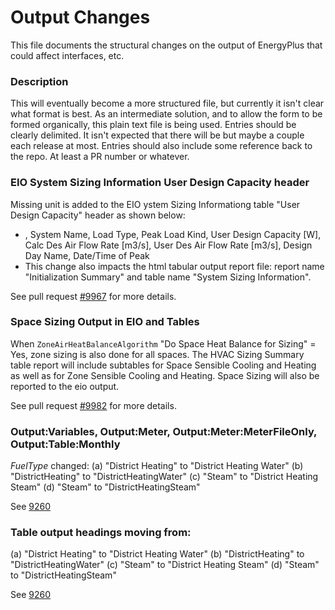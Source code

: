 Output Changes
==============

This file documents the structural changes on the output of EnergyPlus that could affect interfaces, etc.

### Description

This will eventually become a more structured file, but currently it isn't clear what format is best. As an intermediate solution, and to allow the form to be formed organically, this plain text file is being used. Entries should be clearly delimited.  It isn't expected that there will be but maybe a couple each release at most. Entries should also include some reference back to the repo.  At least a PR number or whatever.

### EIO System Sizing Information User Design Capacity header
Missing unit is added to the EIO ystem Sizing Informationg table "User Design Capacity" header as shown below: 
- <System Sizing Information>, System Name, Load Type, Peak Load Kind, User Design Capacity [W], Calc Des Air Flow Rate [m3/s], User Des Air Flow Rate [m3/s], Design Day Name, Date/Time of Peak
- This change also impacts the html tabular output report file: report name "Initialization Summary" and table name "System Sizing Information". 

See pull request [#9967](https://github.com/NREL/EnergyPlus/pull/9967) for more details.

### Space Sizing Output in EIO and Tables
When `ZoneAirHeatBalanceAlgorithm` "Do Space Heat Balance for Sizing" = Yes, zone sizing is also done for all spaces. The HVAC Sizing Summary table report will include subtables for Space Sensible Cooling and Heating as well as for Zone Sensible Cooling and Heating. Space Sizing will also be reported to the eio output.

See pull request [#9982](https://github.com/NREL/EnergyPlus/pull/9982) for more details.


### Output:Variables, Output:Meter, Output:Meter:MeterFileOnly, Output:Table:Monthly

*FuelType* changed:
 (a) "District Heating" to "District Heating Water"
 (b) "DistrictHeating" to "DistrictHeatingWater"
 (c) "Steam" to "District Heating Steam"
 (d) "Steam" to "DistrictHeatingSteam"

 See [9260](https://github.com/NREL/EnergyPlus/pull/9260)

### Table output headings moving from:
 (a) "District Heating" to "District Heating Water"
 (b) "DistrictHeating" to "DistrictHeatingWater"
 (c) "Steam" to "District Heating Steam"
 (d) "Steam" to "DistrictHeatingSteam"

 See [9260](https://github.com/NREL/EnergyPlus/pull/9260)

